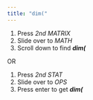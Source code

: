 ```yaml
---
title: "dim("
---
```


1. Press *2nd MATRIX*
2. Slide over to *MATH*
3. Scroll down to find ***dim(***

OR

1. Press *2nd STAT*
2. Slide over to *OPS*
3. Press enter to get ***dim(***
